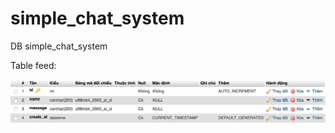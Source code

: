 # simple_chat_system

DB simple_chat_system

Table feed: 

<img src="image/table_feed.png" alt="table_feed"/>